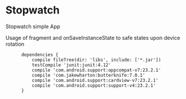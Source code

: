# Stopwatch
Stopwatch simple App

Usage of fragment and onSaveInstanceState to safe states upon device rotation

          dependencies {
              compile fileTree(dir: 'libs', include: ['*.jar'])
              testCompile 'junit:junit:4.12'
              compile 'com.android.support:appcompat-v7:23.2.1'
              compile 'com.jakewharton:butterknife:7.0.1'
              compile 'com.android.support:cardview-v7:23.2.1'
              compile 'com.android.support:support-v4:23.2.1'
          }
